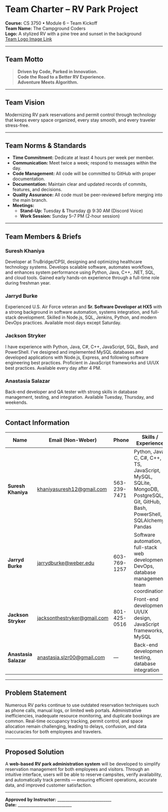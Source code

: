 # Team Charter – RV Park Project
**Course:** CS 3750 • Module 6 – Team Kickoff  
**Team Name:** The Campground Coders  
**Logo:** A stylized RV with a pine tree and sunset in the background  
[Team Logo Image Link](https://www.vecteezy.com/photo/27596900-sunset-over-motorhome-in-a-camping-rv-silhouette-concept)

---

## Team Motto
> **Driven by Code, Parked in Innovation.**  
> **Code the Road to a Better RV Experience.**  
> **Adventure Meets Algorithm.**

---

## Team Vision
Modernizing RV park reservations and permit control through technology that keeps every space organized, every stay smooth, and every traveler stress-free.

---

## Team Norms & Standards
- **Time Commitment:** Dedicate at least 4 hours per week per member.  
- **Communication:** Meet twice a week; respond to messages within the day.  
- **Code Management:** All code will be committed to GitHub with proper documentation.  
- **Documentation:** Maintain clear and updated records of commits, features, and decisions.  
- **Quality Assurance:** All code must be peer-reviewed before merging into the main branch.  
- **Meetings:**  
  - **Stand-Up:** Tuesday & Thursday @ 9:30 AM (Discord Voice)  
  - **Work Session:** Sunday 5–7 PM (2-hour session)

---

## Team Members & Briefs

### **Suresh Khaniya**
Developer at TruBridge/CPSI, designing and optimizing healthcare technology systems. Develops scalable software, automates workflows, and enhances system performance using Python, Java, C++, .NET, SQL, and cloud tools. Gained early hands-on experience through a full-time role during freshman year.

### **Jarryd Burke**
Experienced U.S. Air Force veteran and **Sr. Software Developer at HX5** with a strong background in software automation, systems integration, and full-stack development. Skilled in Node.js, SQL, Jenkins, Python, and modern DevOps practices. Available most days except Saturday.

### **Jackson Stryker**
I have experience with Python, Java, C#, C++, JavaScript, SQL, Bash, and PowerShell. I’ve designed and implemented MySQL databases and developed applications with Node.js, Express, and following software engineering best practices. Proficient in JavaScript frameworks and UI/UX best practices. Available every day after 4 PM.


### **Anastasia Salazar**
Back-end developer and QA tester with strong skills in database management, testing, and integration. Available Tuesday, Thursday, and weekends.

---

## Contact Information

| Name | Email (Non-Weber) | Phone | Skills / Experience | Preferred Availability |
|------|--------------------|--------|----------------------|------------------------|
| **Suresh Khaniya** | khaniyasuresh12@gmail.com | 563-239-7471 | Python, Java, C, C#, C++, TS, JavaScript, MySQL, SQLite, MongoDB, PostgreSQL, Git, GitHub, Bash, PowerShell, SQLAlchemy, Pandas | Mon/Wed/Weekends (9 AM–1 PM) |
| **Jarryd Burke** | jarrydburke@weber.edu | 603-769-1257 | Software automation, full-stack web development, DevOps, database management, team coordination | Any time |
| **Jackson Stryker** | jacksonthestryker@gmail.com | 801-425-0516 | Front-end development, UI/UX design, JavaScript frameworks, MySQL | Every day after 4 PM |
| **Anastasia Salazar** | anastasia.slzr00@gmail.com | — | Back-end development, testing, database integration | Tues/Thurs/Weekends |

---

## Problem Statement
Numerous RV parks continue to use outdated reservation techniques such as phone calls, manual logs, or limited web portals. Administrative inefficiencies, inadequate resource monitoring, and duplicate bookings are common. Real-time occupancy tracking, permit control, and space allocation remain challenging, leading to delays, confusion, and data inaccuracies for both employees and travelers.

---

## Proposed Solution
A **web-based RV park administration system** will be developed to simplify reservation management for both employees and visitors. Through an intuitive interface, users will be able to reserve campsites, verify availability, and automatically track permits — ensuring efficient operations, accurate data, and improved customer satisfaction.

---

**Approved by Instructor:** ___________________________  
**Date:** ___________________________

